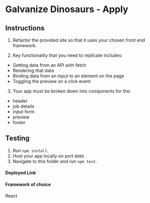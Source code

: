 # Galvanize Dinosaurs - Apply

## Instructions

1. Refactor the provided site so that it uses your chosen front end framework.

2. Key functionality that you need to replicate includes:
  - Getting data from an API with fetch
  - Rendering that data
  - Binding data from an input to an element on the page
  - Toggling the preview on a click event

3. Your app must be broken down into components for the:
  - header
  - job details
  - input form
  - preview
  - footer

## Testing

1. Run `npm install`.
2. Host your app locally on port `8080`.
3. Navigate to this folder and run `npm test`.

#### Deployed Link

#### Framework of choice
React